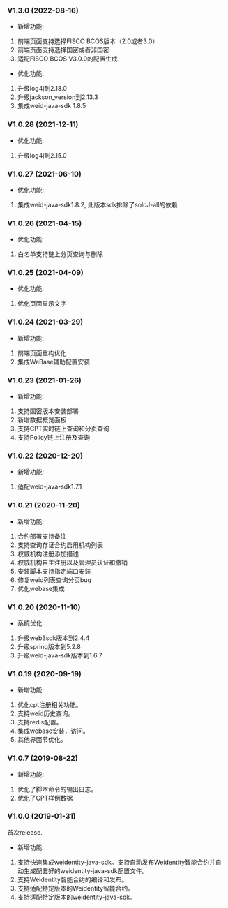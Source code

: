 ### V1.3.0 (2022-08-16)

* 新增功能:
1. 前端页面支持选择FISCO BCOS版本（2.0或者3.0）
2. 前端页面支持选择国密或者非国密
3. 适配FISCO BCOS V3.0.0的配置生成

* 优化功能:
1. 升级log4j到2.18.0
2. 升级jackson_version到2.13.3
3. 集成weid-java-sdk 1.8.5

### V1.0.28 (2021-12-11)

* 优化功能:
1. 升级log4j到2.15.0

### V1.0.27 (2021-06-10)

* 优化功能:
1. 集成weid-java-sdk1.8.2, 此版本sdk排除了solcJ-all的依赖

### V1.0.26 (2021-04-15)

* 优化功能:
1. 白名单支持链上分页查询与删除


### V1.0.25 (2021-04-09)

* 优化功能:
1. 优化页面显示文字


### V1.0.24 (2021-03-29)

* 新增功能:
1. 前端页面重构优化
2. 集成WeBase辅助配置安装

### V1.0.23 (2021-01-26)

* 新增功能:
1. 支持国密版本安装部署
2. 新增数据概览面板
3. 支持CPT实时链上查询和分页查询
4. 支持Policy链上注册及查询

### V1.0.22 (2020-12-20)

* 新增功能:
1. 适配weid-java-sdk1.7.1

### V1.0.21 (2020-11-20)

* 新增功能:
1. 合约部署支持备注
2. 支持查询存证合约启用机构列表
3. 权威机构注册添加描述
4. 权威机构自主注册以及管理员认证和撤销
5. 安装脚本支持指定端口安装
6. 修复weid列表查询分页bug
7. 优化webase集成

### V1.0.20 (2020-11-10)

* 系统优化:
1. 升级web3sdk版本到2.4.4
2. 升级spring版本到5.2.8
3. 升级weid-java-sdk版本到1.6.7

### V1.0.19 (2020-09-19)

* 新增功能:
1. 优化cpt注册相关功能。
2. 支持weid历史查询。
3. 支持redis配置。
4. 集成webase安装，访问。
5. 其他界面节优化。

### V1.0.7 (2019-08-22)

* 新增功能:
1. 优化了脚本命令的输出日志。
2. 优化了CPT样例数据

### V1.0.0 (2019-01-31)
首次release.

* 新增功能:
1. 支持快速集成weidentity-java-sdk。支持自动发布Weidentity智能合约并自动生成配置好的weidentity-java-sdk配置文件。
3. 支持Weidentity智能合约的编译和发布。
4. 支持适配特定版本的Weidentity智能合约。
5. 支持适配特定版本的weidentity-java-sdk。
